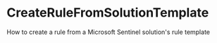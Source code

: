 # CreateRuleFromSolutionTemplate
How to create a rule from a Microsoft Sentinel solution's rule template
